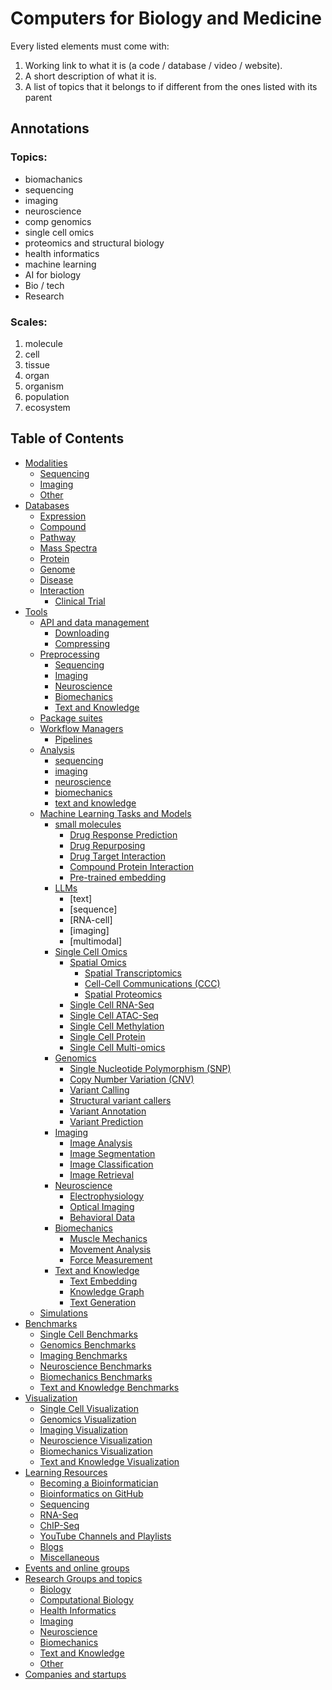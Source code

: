 # Computers for Biology and Medicine

Every listed elements must come with:

1. Working link to what it is (a code / database / video / website).
2. A short description of what it is.
3. A list of topics that it belongs to if different from the ones listed with its parent

## Annotations

### Topics:

- biomachanics
- sequencing
- imaging
- neuroscience
- comp genomics
- single cell omics
- proteomics and structural biology
- health informatics
- machine learning
- AI for biology
- Bio / tech
- Research

### Scales:

1. molecule
2. cell
3. tissue
4. organ
5. organism
6. population
7. ecosystem

## Table of Contents

- [Modalities](#modalities)
  - [Sequencing](#sequencing)
  - [Imaging](#imaging)
  - [Other](#other)
- [Databases](#databases)
  - [Expression](#expression)
  - [Compound](#compound)
  - [Pathway](#pathway)
  - [Mass Spectra](#mass-spectra)
  - [Protein](#protein)
  - [Genome](#genome)
  - [Disease](#disease)
  - [Interaction](#interaction)
    - [Clinical Trial](#clinical-trial)
- [Tools](#tools)
  - [API and data management](#api-and-data-formats)
    - [Downloading](#downloading)
    - [Compressing](#compressing)
  - [Preprocessing](./preprocessing.md)
    - [Sequencing](./preprocessing.md#sequencing)
    - [Imaging](./preprocessing.md#imaging)
    - [Neuroscience](./preprocessing.md#neuroscience)
    - [Biomechanics](./preprocessing.md#biomechanics)
    - [Text and Knowledge](./preprocessing.md#text-and-knowledge)
  - [Package suites](#package-suites)
  - [Workflow Managers](#workflow-managers)
    - [Pipelines](#pipelines)
  - [Analysis](./analysis.md)
    - [sequencing](./analysis.md#sequencing)
    - [imaging](./analysis.md#imaging)
    - [neuroscience](./analysis.md#neuroscience)
    - [biomechanics](./analysis.md#biomechanics)
    - [text and knowledge](./analysis.md#text-and-knowledge)
  - [Machine Learning Tasks and Models](./README.md)
    - [small molecules](./ml-mol.md)
      - [Drug Response Prediction](./ml-mol.md#drug-response-prediction)
      - [Drug Repurposing](./ml-mol.md#drug-repurposing)
      - [Drug Target Interaction](./ml-mol.md#drug-target-interaction)
      - [Compound Protein Interaction](./ml-mol.md#compound-protein-interaction)
      - [Pre-trained embedding](./ml-mol.md#pre-trained-embedding)
    - [LLMs](./llms.md)
      - [text]
      - [sequence]
      - [RNA-cell]
      - [imaging]
      - [multimodal]
    - [Single Cell Omics](#single-cell-omics)
      - [Spatial Omics](#spatial-omics)
        - [Spatial Transcriptomics](#spatial-transcriptomics)
        - [Cell-Cell Communications (CCC)](#cell-cell-communications-ccc)
        - [Spatial Proteomics](#spatial-proteomics)
      - [Single Cell RNA-Seq](#single-cell-rna-seq)
      - [Single Cell ATAC-Seq](#single-cell-atac-seq)
      - [Single Cell Methylation](#single-cell-methylation)
      - [Single Cell Protein](#single-cell-protein)
      - [Single Cell Multi-omics](#single-cell-multi-omics)
    - [Genomics](./ml-genomics.md)
      - [Single Nucleotide Polymorphism (SNP)](./ml-genomics.md#single-nucleotide-polymorphism-snp)
      - [Copy Number Variation (CNV)](./ml-genomics.md#copy-number-variation-cnv)
      - [Variant Calling](./ml-genomics.md#variant-calling)
      - [Structural variant callers](./ml-genomics.md#structural-variant-callers)
      - [Variant Annotation](./ml-genomics.md#variant-annotation)
      - [Variant Prediction](./ml-genomics.md#variant-prediction)
    - [Imaging](./ml-imaging.md)
      - [Image Analysis](./ml-imaging.md#image-analysis)
      - [Image Segmentation](./ml-imaging.md#image-segmentation)
      - [Image Classification](./ml-imaging.md#image-classification)
      - [Image Retrieval](./ml-imaging.md#image-retrieval)
    - [Neuroscience](./ml-neuroscience.md)
      - [Electrophysiology](./ml-neuroscience.md#electrophysiology)
      - [Optical Imaging](./ml-neuroscience.md#optical-imaging)
      - [Behavioral Data](./ml-neuroscience.md#behavioral-data)
    - [Biomechanics](./ml-biomechanics.md)
      - [Muscle Mechanics](./ml-biomechanics.md#muscle-mechanics)
      - [Movement Analysis](./ml-biomechanics.md#movement-analysis)
      - [Force Measurement](./ml-biomechanics.md#force-measurement)
    - [Text and Knowledge](./ml-networks.md)
      - [Text Embedding](./ml-networks.md#text-embedding)
      - [Knowledge Graph](./ml-networks.md#knowledge-graph)
      - [Text Generation](./ml-networks.md#text-generation)
  - [Simulations](./simulations.md)
- [Benchmarks](./benchmarks.md)
  - [Single Cell Benchmarks](./benchmarks.md#single-cell-benchmarks)
  - [Genomics Benchmarks](./benchmarks.md#genomics-benchmarks)
  - [Imaging Benchmarks](./benchmarks.md#imaging-benchmarks)
  - [Neuroscience Benchmarks](./benchmarks.md#neuroscience-benchmarks)
  - [Biomechanics Benchmarks](./benchmarks.md#biomechanics-benchmarks)
  - [Text and Knowledge Benchmarks](./benchmarks.md#text-and-knowledge-benchmarks)
- [Visualization](./visualization.md)
  - [Single Cell Visualization](./visualization.md#single-cell-visualization)
  - [Genomics Visualization](./visualization.md#genomics-visualization)
  - [Imaging Visualization](./visualization.md#imaging-visualization)
  - [Neuroscience Visualization](./visualization.md#neuroscience-visualization)
  - [Biomechanics Visualization](./visualization.md#biomechanics-visualization)
  - [Text and Knowledge Visualization](./visualization.md#text-and-knowledge-visualization)
- [Learning Resources](./learning-resources.md)
  - [Becoming a Bioinformatician](./learning-resources.md#becoming-a-bioinformatician)
  - [Bioinformatics on GitHub](./learning-resources.md#bioinformatics-on-github)
  - [Sequencing](./learning-resources.md#sequencing)
  - [RNA-Seq](./learning-resources.md#rna-seq)
  - [ChIP-Seq](./learning-resources.md#chip-seq)
  - [YouTube Channels and Playlists](./learning-resources.md#youtube-channels-and-playlists)
  - [Blogs](./learning-resources.md#blogs)
  - [Miscellaneous](./learning-resources.md#miscellaneous)
- [Events and online groups](./online-networking-groups.md)
- [Research Groups and topics](./research-groups.md)
  - [Biology](./research-groups.md#biology)
  - [Computational Biology](./research-groups.md#computational-biology)
  - [Health Informatics](./research-groups.md#health-informatics)
  - [Imaging](./research-groups.md#imaging)
  - [Neuroscience](./research-groups.md#neuroscience)
  - [Biomechanics](./research-groups.md#biomechanics)
  - [Text and Knowledge](./research-groups.md#text-and-knowledge)
  - [Other](./research-groups.md#other)
- [Companies and startups](./companies.md)
